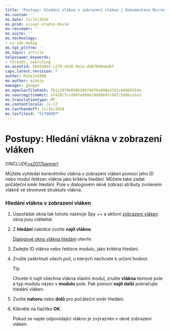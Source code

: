```yaml
---
title: 'Postupy: hledání vlákna v zobrazení vláken | Dokumentace Microsoftu'
ms.custom: ''
ms.date: 11/15/2016
ms.prod: visual-studio-dev14
ms.reviewer: ''
ms.suite: ''
ms.technology:
- vs-ide-debug
ms.tgt_pltfrm: ''
ms.topic: article
helpviewer_keywords:
- threads, searching
ms.assetid: 5609a9b3-c279-4426-9e2e-dd87896a6d6f
caps.latest.revision: 7
author: MikeJo5000
ms.author: mikejo
manager: ghogen
ms.openlocfilehash: fb1c3979b0505305fd4f6a600e3352c0d08955de
ms.sourcegitcommit: af428c7ccd007e668ec0dd8697c88fc5d8bca1e2
ms.translationtype: MT
ms.contentlocale: cs-CZ
ms.lasthandoff: 11/16/2018
ms.locfileid: "51766907"
---
```

# <a name="how-to-search-for-a-thread-in-threads-view"></a>Postupy: Hledání vlákna v zobrazení vláken
[!INCLUDE[vs2017banner](../includes/vs2017banner.md)]

Můžete vyhledat konkrétního vlákna v zobrazení vláken pomocí jeho ID nebo modul řetězec vlákna jako kritéria hledání. Můžete také zadat počáteční směr hledání. Pole v dialogovém okně zobrazí atributy zvoleném vlákně ve stromové struktuře vlákna.  
  
### <a name="to-search-for-a-thread-in-threads-view"></a>Hledání vlákna v zobrazení vláken  
  
1. Uspořádat okna tak tohoto nástroje Spy ++ a aktivní [zobrazení vláken](../debugger/threads-view.md) okna jsou viditelné.  
  
2. Z **hledání** nabídce zvolte **najít vlákno**.  
  
    [Dialogové okno vlákna hledání](../debugger/thread-search-dialog-box.md) otevře.  
  
3. Zadejte ID vlákna nebo řetězce modulu, jako kritéria hledání.  
  
4. Zrušte zaškrtnutí všech polí, u kterých nechcete k určení hodnot.  
  
   > [!TIP]
   >  Chcete-li najít všechna vlákna vlastní modul, zrušte **vlákna** textové pole a typ modulu název v **modulu** pole. Pak pomocí **najít další** pokračujte hledání vláken.  
  
5. Zvolte **nahoru** nebo **dolů** pro počáteční směr hledání.  
  
6. Klikněte na tlačítko **OK**.  
  
   Pokud se najde odpovídající vlákno je zvýrazněn v okně zobrazení vláken.



